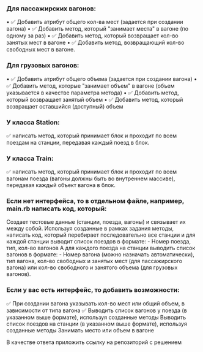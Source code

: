### Для пассажирских вагонов:
• ✅ Добавить атрибут общего кол-ва мест (задается при создании вагона)
• ✅ Добавить метод, который "занимает места" в вагоне (по одному за раз)
• ✅ Добавить метод, который возвращает кол-во занятых мест в вагоне
• ✅ Добавить метод, возвращающий кол-во свободных мест в вагоне.

### Для грузовых вагонов:
• ✅ Добавить атрибут общего объема (задается при создании вагона)
• ✅ Добавить метод, которые "занимает объем" в вагоне (объем указывается в качестве параметра метода)
• ✅ Добавить метод, который возвращает занятый объем
• ✅ Добавить метод, который возвращает оставшийся (доступный) объем

### У класса Station:
✅ написать метод, который принимает блок и проходит по всем поездам на станции, передавая каждый поезд в блок.

### У класса Train:
 ✅ написать метод, который принимает блок и проходит по всем вагонам поезда (вагоны должны быть во внутреннем массиве), передавая каждый объект вагона в блок.

### Если нет интерфейса, то в отдельном файле, например, main.rb написать код, который:
Создает тестовые данные (станции, поезда, вагоны) и связывает их между собой.
Используя созданные в рамках задания методы, написать код, который перебирает последовательно все станции и для каждой станции выводит список поездов в формате:
      - Номер поезда, тип, кол-во вагонов
   А для каждого поезда на станции выводить список вагонов в формате:
      - Номер вагона (можно назначать автоматически), тип вагона, кол-во свободных и занятых мест (для пассажирского вагона) или кол-во свободного и занятого объема (для грузовых вагонов).

### Если у вас есть интерфейс, то добавить возможности:
✅ При создании вагона указывать кол-во мест или общий объем, в зависимости от типа вагона
✅ Выводить список вагонов у поезда (в указанном выше формате), используя созданные методы
Выводить список поездов на станции (в указанном выше формате), используя  созданные методы
Занимать место или объем в вагоне


В качестве ответа приложить ссылку на репозиторий с решением